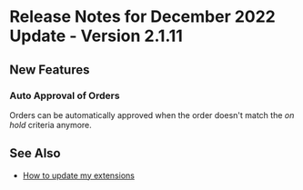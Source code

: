 # Release Notes for December 2022 Update - Version 2.1.11

## New Features

### Auto Approval of Orders

Orders can be automatically approved when the order doesn't match the *on hold* criteria anymore.

## See Also

- [How to update my extensions](../faq-index.md#i-want-to-update-my-version-of-nav-x-credit-management)
